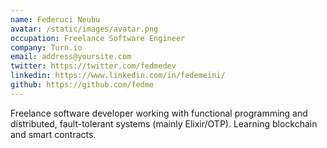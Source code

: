 ```yaml
---
name: Federuci Neubu
avatar: /static/images/avatar.png
occupation: Freelance Software Engineer
company: Turn.io
email: address@yoursite.com
twitter: https://twitter.com/fedmedev
linkedin: https://www.linkedin.com/in/fedemeini/
github: https://github.com/fedme
---
```


Freelance software developer working with functional programming and distributed, fault-tolerant systems (mainly Elixir/OTP). Learning blockchain and smart contracts.
